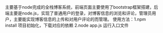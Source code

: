 主要基于node完成的全栈博客系统，前端页面主要使用了bootstrap框架搭建，后端主要是node.js，实现了普通用户的登录，对博客信息的浏览和评论，管理员用户，主要能实现博客信息的上传和对用户评论的而管理。
使用方法：1.npm install  项目初始化，下载对应的依赖
          2.node app.js   运行入口文件
